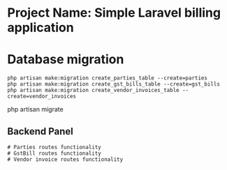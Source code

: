 # Project Name: Simple Laravel billing application

# Database migration
    php artisan make:migration create_parties_table --create=parties
    php artisan make:migration create_gst_bills_table --create=gst_bills
    php artisan make:migration create_vendor_invoices_table --create=vendor_invoices


php artisan migrate


## Backend Panel
    # Parties routes functionality
    # GstBill routes functionality
    # Vendor invoice routes functionality

